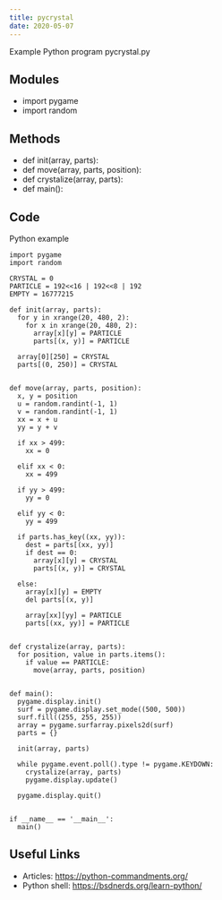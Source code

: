 ```yaml
---
title: pycrystal
date: 2020-05-07
---
```

Example Python program pycrystal.py

## Modules

* import pygame
* import random

## Methods

* def init(array, parts):
* def move(array, parts, position):
* def crystalize(array, parts):
* def main():

## Code

Python example

    import pygame
    import random
    
    CRYSTAL = 0
    PARTICLE = 192<<16 | 192<<8 | 192
    EMPTY = 16777215
    
    def init(array, parts):
      for y in xrange(20, 480, 2):
        for x in xrange(20, 480, 2):
          array[x][y] = PARTICLE
          parts[(x, y)] = PARTICLE
    
      array[0][250] = CRYSTAL
      parts[(0, 250)] = CRYSTAL
    
    
    def move(array, parts, position):
      x, y = position
      u = random.randint(-1, 1)
      v = random.randint(-1, 1)
      xx = x + u
      yy = y + v
    
      if xx > 499:
        xx = 0
    
      elif xx < 0:
        xx = 499
    
      if yy > 499:
        yy = 0
    
      elif yy < 0:
        yy = 499
    
      if parts.has_key((xx, yy)):
        dest = parts[(xx, yy)]
        if dest == 0:
          array[x][y] = CRYSTAL
          parts[(x, y)] = CRYSTAL
    
      else:
        array[x][y] = EMPTY
        del parts[(x, y)]
    
        array[xx][yy] = PARTICLE
        parts[(xx, yy)] = PARTICLE
    
    
    def crystalize(array, parts):
      for position, value in parts.items():
        if value == PARTICLE:
          move(array, parts, position)
    
    
    def main():
      pygame.display.init()
      surf = pygame.display.set_mode((500, 500))
      surf.fill((255, 255, 255))
      array = pygame.surfarray.pixels2d(surf)
      parts = {}
    
      init(array, parts)
    
      while pygame.event.poll().type != pygame.KEYDOWN:
        crystalize(array, parts)
        pygame.display.update()
    
      pygame.display.quit()
    
    
    if __name__ == '__main__':
      main()

## Useful Links

- Articles: https://python-commandments.org/
- Python shell: https://bsdnerds.org/learn-python/
